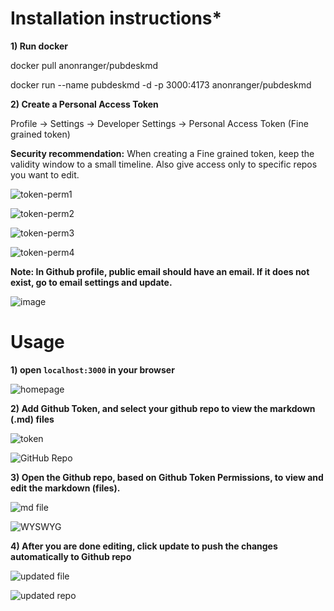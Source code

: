 # Installation instructions*
**1) Run docker**

docker pull anonranger/pubdeskmd

docker run --name pubdeskmd -d -p 3000:4173 anonranger/pubdeskmd
   
**2) Create a Personal Access Token**

Profile -> Settings -> Developer Settings -> Personal Access Token (Fine grained token)

**Security recommendation:** When creating a Fine grained token, keep the validity window to a small timeline. Also give access only to specific repos you want to edit.

![token-perm1](https://github.com/user-attachments/assets/d3784bde-67c7-408b-9653-f226458c0e6b)

![token-perm2](https://github.com/user-attachments/assets/3efd6dd1-ae93-4990-85cb-faeab8493982)

![token-perm3](https://github.com/user-attachments/assets/294e637c-e867-4bfb-975f-b676a2499603)

![token-perm4](https://github.com/user-attachments/assets/c9d68906-10dd-47be-8ed1-3ae80faa5098)

**Note: In Github profile, public email should have an email. If it does not exist, go to email settings and update.**

![image](https://github.com/user-attachments/assets/3c949a76-3b62-4d0c-a064-efebc390167d)


# Usage
**1) open `localhost:3000` in your browser** 
  
![homepage](https://github.com/user-attachments/assets/a3cdb411-de43-42c3-906e-d862881a7aea)

**2) Add Github Token, and select your github repo to view the markdown (.md) files** 
  
![token](https://github.com/user-attachments/assets/1a12258b-d6c2-49ed-9354-67ba04a460ac)

![GitHub Repo](https://github.com/user-attachments/assets/4c56130d-35bc-4e60-b97f-9626bfe3557f)

**3) Open the Github repo, based on Github Token Permissions, to view and edit the markdown (files).**
   
![md file](https://github.com/user-attachments/assets/51ab08e0-df17-499f-9dba-e03ae0f8757f)

![WYSWYG](https://github.com/user-attachments/assets/fa6c9d9d-f63f-420e-ad35-33b6236ef940)

**4) After you are done editing, click update to push the changes automatically to Github repo** 
  
![updated file](https://github.com/user-attachments/assets/c744a2d9-297c-419d-b5a1-a76cd112e348)

![updated repo](https://github.com/user-attachments/assets/fed39a7b-9029-49e8-8ae6-8473eb27bfba)

